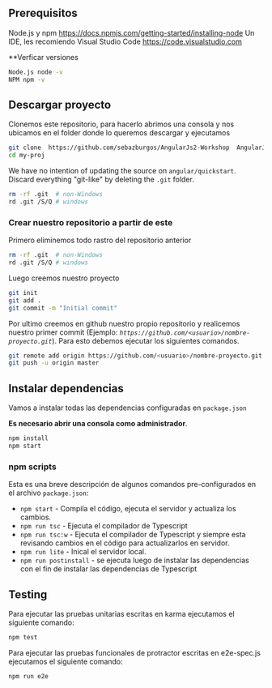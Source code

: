 ## Prerequisitos

Node.js y npm https://docs.npmjs.com/getting-started/installing-node
Un IDE, les recomiendo Visual Studio Code https://code.visualstudio.com
 
**Verficar versiones
```bash
Node.js node -v
NPM npm -v
```

## Descargar proyecto

Clonemos este repositorio, para hacerlo abrimos una consola y nos ubicamos en el folder donde lo queremos descargar y ejecutamos
```bash
git clone  https://github.com/sebazburgos/AngularJs2-Workshop  AngularJs2
cd my-proj
```

We have no intention of updating the source on `angular/quickstart`.
Discard everything "git-like" by deleting the `.git` folder.
```bash
rm -rf .git  # non-Windows
rd .git /S/Q # windows
```

### Crear nuestro repositorio a partir de este
Primero eliminemos todo rastro del repositorio anterior
```bash
rm -rf .git  # non-Windows
rd .git /S/Q # windows
```
Luego creemos nuestro proyecto
```bash
git init
git add .
git commit -m "Initial commit"
```
Por ultimo creemos en github nuestro propio repositorio y realicemos nuestro primer commit 
(Ejemplo: *`https://github.com/<usuario>/nombre-proyecto.git`*).
Para esto debemos ejecutar los siguientes comandos.
```bash
git remote add origin https://github.com/<usuario>/nombre-proyecto.git
git push -u origin master
```
## Instalar dependencias

Vamos a instalar todas las dependencias configuradas en `package.json`

**Es necesario abrir una consola como administrador**.

```bash
npm install
npm start
```

### npm scripts

Esta es una breve descripción de algunos comandos pre-configurados en el archivo `package.json`:

* `npm start` - Compila el código, ejecuta el servidor y actualiza los cambios.
* `npm run tsc` - Ejecuta el compilador de Typescript
* `npm run tsc:w` - Ejecuta el compilador de Typescript y siempre esta revisando cambios en el código para actualizarlos en servidor.
* `npm run lite` - Inical el servidor local.
* `npm run postinstall` - se ejecuta luego de instalar las dependencias con el fin de instalar las dependencias de Typescript

## Testing
Para ejecutar las pruebas unitarias escritas en karma ejecutamos el siguiente comando:
```bash
npm test
```
Para ejecutar las pruebas funcionales de protractor escritas en e2e-spec.js ejecutamos el siguiente comando:
```bash
npm run e2e
```
